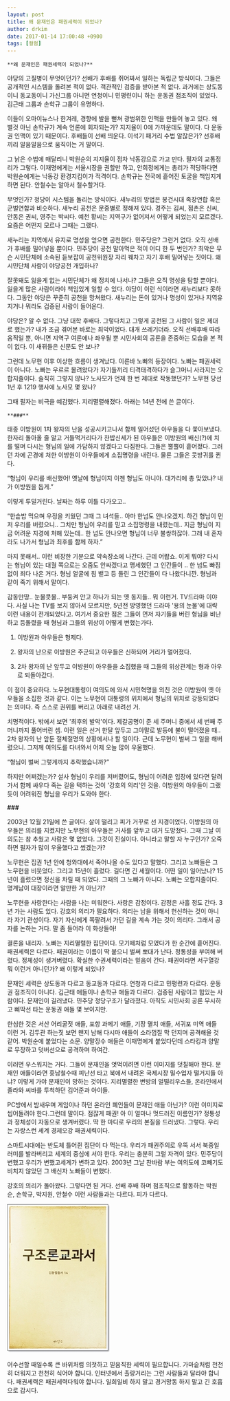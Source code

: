 ```yaml
---
layout: post
title: 왜 문재인은 패권세력이 되었나?
author: drkim
date: 2017-01-14 17:00:48 +0900
tags: [컬럼]
---
```

  


    **왜 문재인은 패권세력이 되었나?**

  


야당의 고질병이 무엇이던가? 선배가 후배를 쥐어짜서 일하는 독립군 방식이다. 그들은 공개적인 시스템을 돌려본 적이 없다. 객관적인 검증을 받아본 적 없다. 과거에는 상도동이니 동교동이니 가신그룹 아니면 연청이니 민평련이니 하는 운동권 점조직이 있었다. 김근태 그룹과 손학규 그룹이 유명하다. 

  


이들이 오마이뉴스나 한겨레, 경향에 발을 뻗쳐 광범위한 인맥을 만들어 놓고 있다. 왜 별것 아닌 손학규가 계속 언론에 회자되는가? 지지율이 0에 가까운데도 말이다. 다 운동권 인맥이 있기 때문이다. 후배들이 선배 띄운다. 이석기 패거리 수법 알잖은가? 선후배끼리 알음알음으로 움직이는 거 말이다. 

  


그 낡은 수법에 매달리니 박원순의 지지율이 점차 낙동강으로 가고 만다. 필자의 교통정리가 그렇다. 이재명에게는 서울시장을 권할만 하고, 안희정에게는 총리가 적당하다면 박원순에게는 낙동강 환경지킴이가 적격이다. 손학규는 전국에 흩어진 토굴을 책임지게 하면 된다. 안철수는 알아서 철수할거다. 

  


무엇인가? 정당이 시스템을 돌리는 방식이다. 새누리의 방법은 봉건시대 족장연합 혹은 군벌연합과 비슷하다. 새누리 공천은 문중별로 정해져 있다. 경주는 김씨, 점촌은 신씨, 안동은 권씨, 영주는 박씨다. 예천 황씨는 지역구가 없어져서 어떻게 되었는지 모르겠다. 요즘은 어떤지 모르나 그때는 그랬다. 

  


새누리는 지역에서 유지로 명성을 얻으면 공천한다. 민주당은? 그런거 없다. 오직 선배가 후배를 밀어넣을 뿐이다. 민주당이 공천 말아먹은 적이 어디 한 두 번인가? 최악은 무슨 시민단체에 소속된 듣보잡이 공천위원장 자리 꿰차고 자기 후배 밀어넣는 짓이다. 왜 시민단체 사람이 야당공천 개입하나? 

  


잘못돼도 잃을게 없는 시민단체가 왜 정치에 나서나? 그들은 오직 명성을 탐할 뿐이다. 잃을게 많은 사람이라야 책임있게 일할 수 있다. 야당이 이런 식이라면 새누리보다 못하다. 그동안 야당은 꾸준히 공천을 망쳐왔다. 새누리는 돈이 있거나 명성이 있거나 지역유지거나 뭐라도 검증된 사람이 들어온다. 

  


야당은? 알 수 없다. 그냥 대학 후배다. 그렇다치고 그렇게 공천된 그 사람이 일은 제대로 했는가? 내가 조금 겪어본 바로는 최악이었다. 대개 쓰레기더라. 오직 선배후배 따라 움직일 뿐, 아니면 지역구 여론에나 좌우될 뿐 시민사회의 공론을 존중하는 모습을 본 적이 없다. 이 새뀌들은 신문도 안 보나? 

  


그런데 노무현 이후 이상한 흐름이 생겨났다. 이른바 노빠의 등장이다. 노빠는 패권세력이 아니다. 노빠는 우르르 몰려왔다가 자기들끼리 티격태격하다가 슬그머니 사라지는 오합지졸이다. 솔직히 그렇지 않나? 노사모가 언제 한 번 제대로 작동했던가? 노무현 당선 1년 후 1219 행사에 노사모 몇 왔나? 

  


그때 필자는 비극을 예감했다. 지리멸렬해졌다. 아래는 14년 전에 쓴 글이다. 

  


 

    **###**

  


태종 이방원이 1차 왕자의 난을 성공시키고나서 함께 일어섰던 아우들을 다 쫓아보냈다. 한자리 돌아올 줄 알고 거들먹거리다가 찬밥신세가 된 아우들은 이방원의 배신(?)에 치를 떨며 다시는 형님의 일에 가담하지 않겠다고 다짐한다. 그들은 뿔뿔이 흩어졌다. 그러던 차에 곤경에 처한 이방원이 아우들에게 소집명령을 내린다. 물론 그들은 콧방귀를 뀐다. 

  


“형님이 우리를 배신했어! 옛날에 형님이지 이젠 형님도 아니야. 대가리에 총 맞았냐? 내가 이방원을 돕게.” 

  


이렇게 투덜거린다. 날짜는 하루 이틀 다가오고.. 

  


“한솥밥 먹으며 우정을 키웠던 그때 그 녀석들.. 아마 한넘도 안나오겠지. 하긴 형님이 먼저 우리를 버렸으니.. 그치만 형님이 우리를 믿고 소집명령을 내렸는데.. 지금 형님이 지금 어려운 지경에 처해 있는데.. 한 넘도 안나오면 형님이 너무 불쌍하잖아. 그래 내 혼자라도 나가서 형님과 최후를 함께 하자.” 

  


마지 못해서.. 이런 비장한 기분으로 약속장소에 나간다. 근데 어럅쇼. 이게 뭐야? 다시는 형님이 있는 대궐 쪽으로는 오줌도 안싸겠다고 맹세했던 그 인간들이 .. 한 넘도 빠짐없이 죄다 나온 거다. 형님 얼굴에 침 뱉고 등 돌린 그 인간들이 다 나왔다니깐. 형님과 같이 죽기 위해서 말이다. 

  


감동만땅.. 눈물콧물.. 부둥켜 안고 하나가 되는 옛 동지들.. 뭐 이런거. TV드라마 이야다. 사실 나는 TV를 보지 않아서 모르지만, 5년전 방영했던 드라마 '용의 눈물'에 대략 이런 내용이 전개되었다고. 여기서 중요한 점은 그들이 먼저 자기들을 버린 형님을 비난하고 등돌렸을 때 형님과 그들의 위상이 어떻게 변했는가다. 

  


1) 이방원과 아우들은 형제다.   
      
2) 왕자의 난으로 이방원은 주군되고 아우들은 신하되어 거리가 멀어졌다.   
      
3) 2차 왕자의 난 앞두고 이방원이 아우들을 소집했을 때 그들의 위상관계는 형과 아우로 되돌아갔다. 

  


이 점이 중요하다. 노무현대통령이 여의도에 와서 시민혁명을 외친 것은 이방원이 옛 아우들을 소집한 것과 같다. 이는 노무현이 대통령의 위치에서 형님의 위치로 강등되었다는 의미다. 즉 스스로 권위를 버리고 아래로 내려선 거. 

  


치명적이다. 밖에서 보면 '최후의 발악'이다. 제갈공명이 준 세 주머니 중에서 세 번째 주머니까지 풀어버린 셈. 이런 일은 선거 한달 앞두고 그야말로 발등에 불이 떨어졌을 때.. 2차 왕자의 난 앞둔 절체절명의 상황에서나 할 일이다. 근데 노무현이 벌써 그 일을 해버렸으니. 그저께 여의도를 다녀와서 어제 오늘 많이 우울했다. 

  


“형님이 벌써 그렇게까지 추락했습니까?” 

  


하지만 어쩌겠는가? 설사 형님이 우리를 저버렸어도, 형님이 어려운 입장에 있다면 달려가서 함께 싸우다 죽는 길을 택하는 것이 '강호의 의리'인 것을. 이방원의 아우들이 그랬듯이 어려워진 형님을 우리가 도와야 한다. 

  


**\###**

  


2003년 12월 21일에 쓴 글이다. 살이 떨리고 피가 거꾸로 선 지경이었다. 이방원의 아우들은 의리를 지켰지만 노무현의 아우들은 거사를 앞두고 대거 도망쳤다. 그때 그날 여의도는 참 추웠고 사람은 몇 없었다. 그것이 진실이다. 아니라고 말할 자 누구인가? 오죽하면 필자가 많이 우울했다고 썼겠는가? 

  


노무현은 집권 1년 안에 청와대에서 죽어나올 수도 있다고 말했다. 그리고 노빠들은 그 노무현을 비웃었다. 그리고 15년이 흘렀다. 길다면 긴 세월이다. 어떤 일이 일어났나? 15년이 흘렀으면 정신을 차릴 때 되었다. 그때의 그 노빠가 아니다. 노빠는 오합지졸이다. 명계남이 대장이라면 알만한 거 아닌가? 

  


노무현을 사랑한다는 사람을 나는 미워한다. 사랑은 감정이다. 감정은 사흘 정도 간다. 3년 가는 사람도 있다. 강호의 의리가 필요하다. 의리는 남을 위해서 헌신하는 것이 아니라 자기 관성이다. 자기 자신에게 쪽팔려서 가던 길을 계속 가는 것이 의리다. 그래서 공자를 논하는 거다. 말 좀 들어라 이 화상들아! 

  


결론을 내리자. 노빠는 지리멸렬한 집단이다. 모기떼처럼 모였다가 한 순간에 흩어진다. 패권세력은 다르다. 패권이라는 이름이 딱 붙으니 벌써 뽀대가 난다. 정통성을 부여해 버렸다. 정체성이 생겨버렸다. 확실한 수권세력이라는 믿음이 간다. 패권이라면 서구열강 뭐 이런거 아니던가? 왜 이렇게 되었나? 

  


문재인 세력은 상도동과 다르고 동교동과 다르다. 연청과 다르고 민평련과 다르다. 운동권 점조직이 아니다. 김근태 애들이나 손학규 애들과 다르다. 검증된 사람이고 힘있는 사람이다. 문재인이 길러냈다. 민주당 정당구조가 달라졌다. 아직도 시민사회 공론 무시하고 삐딱선 타는 운동권 애들 몇 보이지만. 

  


한심한 것은 서산 어리굴젓 애들, 포항 과메기 애들, 기장 멸치 애들, 서귀포 미역 애들 이런 거. 김두관 하는짓 보면 왠지 남해 다시마 애들이 소라껍질 막 던지며 공격해올 것 같어. 박원순에 붙었다는 소문. 양말장수 애들은 이재명에게 붙었다던데 스타킹과 양말로 무장하고 덧버선으로 공격하며 하여간. 

  


이러면 우스워지는 거다. 그들이 문재인을 엿먹이려면 이런 이미지를 덧칠해야 한다. 문재인 애들이라면 흥남철수때 피난선 타고 북에서 내려온 국제시장 밀수업자 떨거지들 아냐? 이렇게 가야 문재인이 망하는 것이다. 지리멸렬한 변방의 얼떨리우스들, 온라인에서 졸라와 씨바를 투척하던 김어준과 아이들.

  


PC방에서 밤새우며 게임이나 하던 온라인 폐인들이 문재인 애들 아닌가? 이런 이미지로 씹어돌려야 한다.그런데 말이다. 점잖게 패권! 아 이 얼마나 멋드러진 이름인가? 정통성과 정체성이 자동으로 생겨버렸다. 딱 한 마디로 우리의 본질을 드러냈다. 그렇다. 우리는 자랑스런 세계 경제오강 패권세력이다.

  


스마트시대에는 반도체 틀어쥔 집단이 다 먹는다. 우리가 패권주의로 우뚝 서서 북중일러미를 발라버리고 세계의 중심에 서야 한다. 우리는 충분히 그럴 자격이 있다. 민주당이 변했고 우리가 변했고세계가 변하고 있다. 2003년 그날 찬바람 부는 여의도에 코빼기도 비치지 않았던 그 배신자 노빠들이 변했다.

  


강호의 의리가 돌아왔다. 그렇다면 된 거다. 선배 후배 하며 점조직으로 활동하는 박원순, 손학규, 박지원, 안철수 이런 사람들과는 다르다. 피가 다르다.

  


  



 


![](/files/attach/images/199/450/799/20170108_234810.jpg) 

  


어수선할 때일수록 큰 바위처럼 의젓하고 믿음직한 세력이 필요합니다. 가마솥처럼 천천히 더워지고 천천히 식어야 합니다. 인터넷에서 촐랑거리는 그런 사람들과 달라야 합니다. 패권세력은 패권세력다워야 합니다. 일희일비 하지 말고 경거망동 하지 말고 긴 호흡으로 갑시다.
